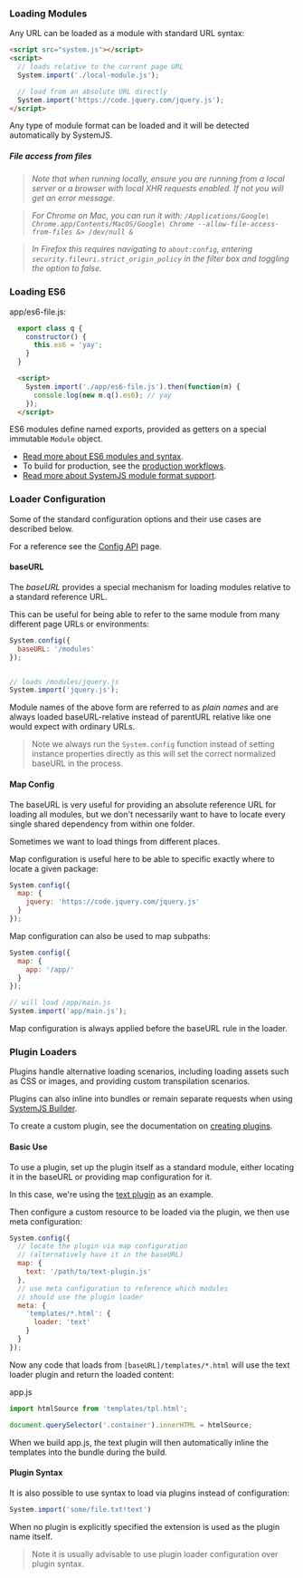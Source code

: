 ### Loading Modules

Any URL can be loaded as a module with standard URL syntax:

```html
<script src="system.js"></script>
<script>
  // loads relative to the current page URL
  System.import('./local-module.js'); 

  // load from an absolute URL directly
  System.import('https://code.jquery.com/jquery.js');
</script>
```

Any type of module format can be loaded and it will be detected automatically by SystemJS.

##### File access from files

> _Note that when running locally, ensure you are running from a local server or a browser with local XHR requests enabled. If not you will get an error message._

> _For Chrome on Mac, you can run it with: `/Applications/Google\ Chrome.app/Contents/MacOS/Google\ Chrome --allow-file-access-from-files &> /dev/null &`_

> _In Firefox this requires navigating to `about:config`, entering `security.fileuri.strict_origin_policy` in the filter box and toggling the option to false._

### Loading ES6

app/es6-file.js:
```javascript
  export class q {
    constructor() {
      this.es6 = 'yay';
    }
  }
```

```html
  <script>
    System.import('./app/es6-file.js').then(function(m) {
      console.log(new m.q().es6); // yay
    });
  </script>
```

ES6 modules define named exports, provided as getters on a special immutable `Module` object.

* [Read more about ES6 modules and syntax](es6-modules-overview.md).
* To build for production, see the [production workflows](production-workflows.md).
* [Read more about SystemJS module format support](module-format-support.md).

### Loader Configuration

Some of the standard configuration options and their use cases are described below.

For a reference see the [Config API](config-api.md) page.

#### baseURL

The *baseURL* provides a special mechanism for loading modules relative to a standard reference URL.

This can be useful for being able to refer to the same module from many different page URLs or environments:

```javascript
System.config({
  baseURL: '/modules'
});


// loads /modules/jquery.js
System.import('jquery.js');
```

Module names of the above form are referred to as _plain names_ and are always loaded baseURL-relative instead of
parentURL relative like one would expect with ordinary URLs.

> Note we always run the `System.config` function instead of setting instance properties directly as this will set the correct normalized baseURL in the process.

#### Map Config

The baseURL is very useful for providing an absolute reference URL for loading all modules, but we don't necessarily want to
have to locate every single shared dependency from within one folder.

Sometimes we want to load things from different places.

Map configuration is useful here to be able to specific exactly where to locate a given package:

```javascript
System.config({
  map: {
    jquery: 'https://code.jquery.com/jquery.js'
  }
});
```

Map configuration can also be used to map subpaths:

```javascript
System.config({
  map: {
    app: '/app/'
  }
});

// will load /app/main.js
System.import('app/main.js');
```

Map configuration is always applied before the baseURL rule in the loader.

### Plugin Loaders

Plugins handle alternative loading scenarios, including loading assets such as CSS or images, and providing custom transpilation scenarios.

Plugins can also inline into bundles or remain separate requests when using [SystemJS Builder](https://github.com/systemjs/builder).

To create a custom plugin, see the documentation on [creating plugins](creating-plugins.md).

#### Basic Use

To use a plugin, set up the plugin itself as a standard module, either locating it in the baseURL or providing map configuration for it.

In this case, we're using the [text plugin](https://github.com/systemjs/plugin-text) as an example.

Then configure a custom resource to be loaded via the plugin, we then use meta configuration:

```javascript
System.config({
  // locate the plugin via map configuration
  // (alternatively have it in the baseURL)
  map: {
    text: '/path/to/text-plugin.js'
  },
  // use meta configuration to reference which modules
  // should use the plugin loader
  meta: {
    'templates/*.html': {
      loader: 'text'
    }
  }
});
```

Now any code that loads from `[baseURL]/templates/*.html` will use the text loader plugin and return the loaded content:

app.js
```javascript
import htmlSource from 'templates/tpl.html';

document.querySelector('.container').innerHTML = htmlSource;
```

When we build app.js, the text plugin will then automatically inline the templates into the bundle during the build.

#### Plugin Syntax

It is also possible to use syntax to load via plugins instead of configuration:

```javascript
System.import('some/file.txt!text')
```

When no plugin is explicitly specified the extension is used as the plugin name itself.

> Note it is usually advisable to use plugin loader configuration over plugin syntax.